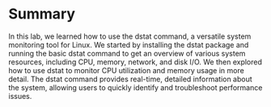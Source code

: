 # Summary

In this lab, we learned how to use the dstat command, a versatile system monitoring tool for Linux. We started by installing the dstat package and running the basic dstat command to get an overview of various system resources, including CPU, memory, network, and disk I/O. We then explored how to use dstat to monitor CPU utilization and memory usage in more detail. The dstat command provides real-time, detailed information about the system, allowing users to quickly identify and troubleshoot performance issues.
